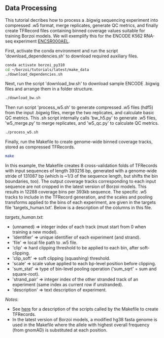 ## Data Processing

This tutorial decribes how to process a .bigwig sequencing experiment into compressed .w5 format, merge replicates, generate QC metrics, and finally create TFRecord files containing binned coverage values suitable for training Borzoi models. We will exemplify this for the ENCODE K562 RNA-seq experiment [ENCSR000AEL](https://www.encodeproject.org/experiments/ENCSR000AEL/).

First, activate the conda environment and run the script 'download_dependencies.sh' to download required auxiliary files.
```sh
conda activate borzoi_py310
cd ~/borzoi/tutorials/latest/make_data
./download_dependencies.sh
```

Next, run the script 'download_bw.sh' to download sample ENCODE .bigwig files and arrange them in a folder structure.
```sh
./download_bw.sh
```

Then run script 'process_w5.sh' to generate compressed .w5 files (hdf5) from the input .bigwig files, merge the two replicates, and calculate basic QC metrics. This .sh script internally calls 'bw_h5.py' to generate .w5 files, 'w5_merge.py' to merge replicates, and 'w5_qc.py' to calculate QC metrics.
```sh
./process_w5.sh
```

Finally, run the Makefile to create genome-wide binned coverage tracks, stored as compressed TFRecords.
```sh
make
```

In this example, the Makefile creates 8 cross-validation folds of TFRecords with input sequences of length 393216 bp, generated with a genome-wide stride of 131087 bp (which is ~1/3 of the sequence length, but shifts the bin boundaries, too). The output coverage tracks corresponding to each input sequence are not cropped in the latest version of Borzoi models. This results in 12288 coverage bins per 393kb sequence. The specific .w5 tracks to include in the TFRecord generation, and the scales and pooling transforms applied to the bins of each experiment, are given in the targets file 'targets_human.txt'. Below is a description of the columns in this file.

*targets_human.txt*:
- (unnamed) => integer index of each track (must start from 0 when training a new model).
- 'identifier' => unique identifier of each experiment (and strand).
- 'file' => local file path to .w5 file.
- 'clip' => hard clipping threshold to be applied to each bin, after soft-clipping.
- 'clip_soft' => soft clipping (squashing) threshold.
- 'scale' => scale value applied to each bp-level position before clipping.
- 'sum_stat' => type of bin-level pooling operation ('sum_sqrt' = sum and square-root).
- 'strand_pair' => integer index of the other stranded track of an experiment (same index as current row if unstranded).
- 'description' => text description of experiment.

*Notes*:
- See [here](https://github.com/calico/borzoi-paper/tree/main/data/training) for a description of the scripts called by the Makefile to create TFRecords.
- In the latest version of Borzoi models, a modified hg38 fasta genome is used in the Makefile where the allele with highest overall frequency (from gnomAD) is substituted at each position.
